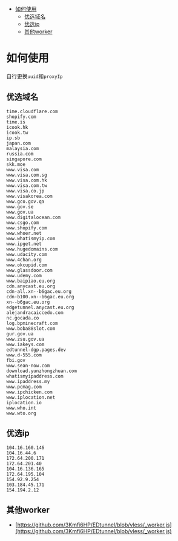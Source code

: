 - [如何使用](#如何使用)
  - [优选域名](#优选域名)
  - [优选ip](#优选ip)
  - [其他worker](#其他worker)
 

# 如何使用

自行更换`uuid`和`proxyIp`

## 优选域名
```
time.cloudflare.com
shopify.com
time.is
icook.hk
icook.tw
ip.sb
japan.com
malaysia.com
russia.com
singapore.com
skk.moe
www.visa.com
www.visa.com.sg
www.visa.com.hk
www.visa.com.tw
www.visa.co.jp
www.visakorea.com
www.gco.gov.qa
www.gov.se
www.gov.ua
www.digitalocean.com
www.csgo.com
www.shopify.com
www.whoer.net
www.whatismyip.com
www.ipget.net
www.hugedomains.com
www.udacity.com
www.4chan.org
www.okcupid.com
www.glassdoor.com
www.udemy.com
www.baipiao.eu.org
cdn.anycast.eu.org
cdn-all.xn--b6gac.eu.org
cdn-b100.xn--b6gac.eu.org
xn--b6gac.eu.org
edgetunnel.anycast.eu.org
alejandracaiccedo.com
nc.gocada.co
log.bpminecraft.com
www.boba88slot.com
gur.gov.ua
www.zsu.gov.ua
www.iakeys.com
edtunnel-dgp.pages.dev
www.d-555.com
fbi.gov
www.sean-now.com
download.yunzhongzhuan.com
whatismyipaddress.com
www.ipaddress.my
www.pcmag.com
www.ipchicken.com
www.iplocation.net
iplocation.io
www.who.int
www.wto.org
```

## 优选ip
```
104.16.160.146
104.16.44.6
172.64.200.171
172.64.201.40
104.16.136.165
172.64.195.104
154.92.9.254
103.184.45.171
154.194.2.12
```

## 其他worker

- [https://github.com/3Kmfi6HP/EDtunnel/blob/vless/_worker.js](https://github.com/3Kmfi6HP/EDtunnel/blob/vless/_worker.js)

